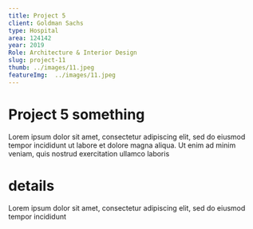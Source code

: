 ```yaml
---
title: Project 5
client: Goldman Sachs
type: Hospital
area: 124142
year: 2019
Role: Architecture & Interior Design
slug: project-11
thumb: ../images/11.jpeg
featureImg:  ../images/11.jpeg
---
```


# Project 5 something

Lorem ipsum dolor sit amet, consectetur adipiscing elit, sed do eiusmod tempor incididunt ut labore et dolore magna aliqua. Ut enim ad minim veniam, quis nostrud exercitation ullamco laboris

# details

Lorem ipsum dolor sit amet, consectetur adipiscing elit, sed do eiusmod tempor incididunt